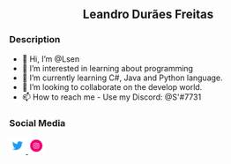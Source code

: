 ## <p align = center> Leandro Durães Freitas </p>

### Description
- 👋 Hi, I’m @Lsen
- 👀 I’m interested in learning about programming
- 🌱 I’m currently learning C#, Java and Python language.
- 💞️ I’m looking to collaborate on the develop world.
- 📫 How to reach me - Use my Discord: @S'#7731


### Social Media
<div>
      <a href="google.com"> <img width="30" height="30" src="CLIPLY_372109260_TWITTER_LOGO_1080.gif"> </a>
      <!--<span> Titulo da primeira imagem </span>-->
      <img width="30" height="30" src="371907300_INSTAGRAM_ICON_TRANSPARENT_1080.gif">
      <!--<span> Titulo da segunda imagem </span>-->
</div>
